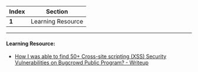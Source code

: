 Index | Section
---   | ---
**1** | Learning Resource

---

#### Learning Resource:

* [How I was able to find 50+ Cross-site scripting (XSS) Security Vulnerabilities on Bugcrowd Public Program?  - Writeup](https://infosecwriteups.com/how-i-was-able-to-find-50-cross-site-scripting-xss-security-vulnerabilities-on-bugcrowd-public-ba33db2b0ab1)
